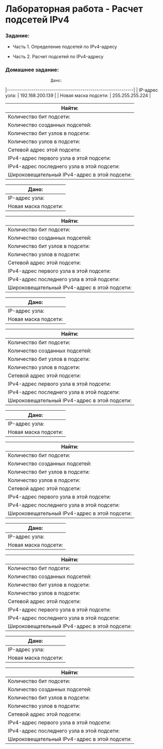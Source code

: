 #  Лабораторная работа - Расчет подсетей IPv4  


###  Задание:

+ Часть 1. Определение подсетей по IPv4-адресу

+ Часть 2. Расчет подсетей по IPv4-адресу



### Домашнее задание:

                        Дано:                                
|--------------------------------------------------------------|
|     IP-адрес узла:          |       192.168.200.139          |
|     Новая маска подсети:    |       255.255.255.224          |



|                                  Найти:                                         |
|---------------------------------------------------------------------------------|
|  Количество бит подсети:                      |       27                        |
|  Количество созданных подсетей:               |       134217728                 |
|  Количество бит узлов в подсети:              |       5                         |
|  Количество узлов в подсети:                  |       30                        |
|  Сетевой адрес этой подсети:                  |       192.168.200.128           |
|  IPv4-адрес первого узла в этой подсети:      |       192.168.200.129           |
|  IPv4-адрес последнего узла в этой подсети:   |       192.168.200.158           |
|  Широковещательный IPv4-адрес в этой подсети: |       192.168.200.159           |




|                         Дано:                                |
|--------------------------------------------------------------|
|     IP-адрес узла:          |       10.101.99.228            |
|     Новая маска подсети:    |       255.255.128.0            |



|                                  Найти:                                         |
|---------------------------------------------------------------------------------|
|  Количество бит подсети:                      |       17                        |
|  Количество созданных подсетей:               |       131072                    |
|  Количество бит узлов в подсети:              |       15                        |
|  Количество узлов в подсети:                  |       32766                     |
|  Сетевой адрес этой подсети:                  |       10.101.0.0                |
|  IPv4-адрес первого узла в этой подсети:      |       10.101.0.1                |
|  IPv4-адрес последнего узла в этой подсети:   |       10.101.127.254            |
|  Широковещательный IPv4-адрес в этой подсети: |       10.101.127.255            |




|                         Дано:                                |
|--------------------------------------------------------------|
|     IP-адрес узла:          |       172.22.32.12             |
|     Новая маска подсети:    |       255.255.224.0            |



|                                  Найти:                                         |
|---------------------------------------------------------------------------------|
|  Количество бит подсети:                      |       19                        |
|  Количество созданных подсетей:               |       524288                    |
|  Количество бит узлов в подсети:              |       13                        |
|  Количество узлов в подсети:                  |       8190                      |
|  Сетевой адрес этой подсети:                  |       172.22.32.0               |
|  IPv4-адрес первого узла в этой подсети:      |       172.22.32.1               |
|  IPv4-адрес последнего узла в этой подсети:   |       172.22.63.254             |
|  Широковещательный IPv4-адрес в этой подсети: |       172.22.63.255             |




|                         Дано:                                |
|--------------------------------------------------------------|
|     IP-адрес узла:          |       192.168.1.245            |
|     Новая маска подсети:    |       255.255.255.252          |



|                                  Найти:                                         |
|---------------------------------------------------------------------------------|
|  Количество бит подсети:                      |       30                        |
|  Количество созданных подсетей:               |       1073741824                |
|  Количество бит узлов в подсети:              |       10                        |
|  Количество узлов в подсети:                  |       2                         |
|  Сетевой адрес этой подсети:                  |       192.168.1.244             |
|  IPv4-адрес первого узла в этой подсети:      |       192.168.1.245             |
|  IPv4-адрес последнего узла в этой подсети:   |       192.168.1.246             |
|  Широковещательный IPv4-адрес в этой подсети: |       192.168.1.255             |




|                         Дано:                                |
|--------------------------------------------------------------|
|     IP-адрес узла:          |       128.107.0.55             |
|     Новая маска подсети:    |       255.255.255.0            |



|                                  Найти:                                         |
|---------------------------------------------------------------------------------|
|  Количество бит подсети:                      |       24                        |
|  Количество созданных подсетей:               |       16777216                  |
|  Количество бит узлов в подсети:              |       8                         |
|  Количество узлов в подсети:                  |       254                       |
|  Сетевой адрес этой подсети:                  |       128.107.0.0               |
|  IPv4-адрес первого узла в этой подсети:      |       128.107.0.1               |
|  IPv4-адрес последнего узла в этой подсети:   |       128.107.0.254             |
|  Широковещательный IPv4-адрес в этой подсети: |       128.107.0.255             |





|                         Дано:                                |
|--------------------------------------------------------------|
|     IP-адрес узла:          |       192.135.250.180          |
|     Новая маска подсети:    |       255.255.255.248          |



|                                  Найти:                                         |
|---------------------------------------------------------------------------------|
|  Количество бит подсети:                      |       29                        |
|  Количество созданных подсетей:               |       536870912                 |
|  Количество бит узлов в подсети:              |       3                         |
|  Количество узлов в подсети:                  |       6                         |
|  Сетевой адрес этой подсети:                  |       192.135.250.176           |
|  IPv4-адрес первого узла в этой подсети:      |       192.135.250.177           |
|  IPv4-адрес последнего узла в этой подсети:   |       192.135.250.182           |
|  Широковещательный IPv4-адрес в этой подсети: |       192.135.250.183           |